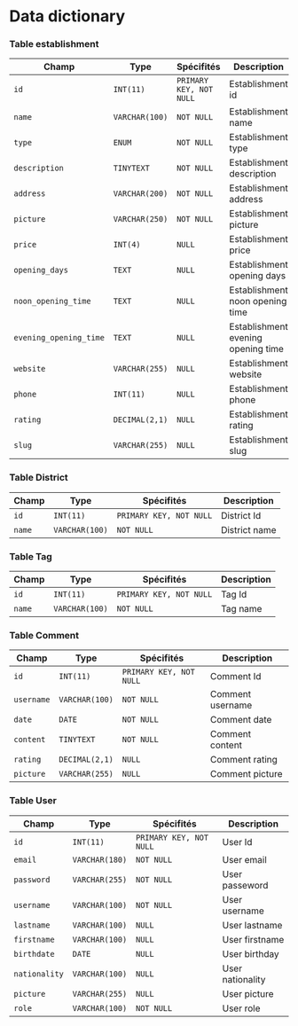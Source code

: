# Data dictionary

### Table establishment

| Champ                  | Type           | Spécifités              | Description                        |
| ---------------------- | -------------- | ----------------------- | ---------------------------------- |
| `id`                   | `INT(11)`      | `PRIMARY KEY, NOT NULL` | Establishment id                   |
| `name`                 | `VARCHAR(100)` | `NOT NULL`              | Establishment name                 |
| `type`                 | `ENUM`         | `NOT NULL`              | Establishment type                 |
| `description`          | `TINYTEXT`     | `NOT NULL`              | Establishment description          |
| `address`              | `VARCHAR(200)` | `NOT NULL`              | Establishment address              |
| `picture`              | `VARCHAR(250)` | `NOT NULL`              | Establishment picture              |
| `price`                | `INT(4)`       | `NULL`                  | Establishment price                |
| `opening_days`         | `TEXT`         | `NULL`                  | Establishment opening days         |
| `noon_opening_time`    | `TEXT`         | `NULL`                  | Establishment noon opening time    |
| `evening_opening_time` | `TEXT`         | `NULL`                  | Establishment evening opening time |
| `website`              | `VARCHAR(255)` | `NULL`                  | Establishment website              |
| `phone`                | `INT(11)`      | `NULL`                  | Establishment phone                |
| `rating`               | `DECIMAL(2,1)` | `NULL`                  | Establishment rating               |
| `slug`                 | `VARCHAR(255)` | `NULL`                  | Establishment slug                 |



### Table District

| Champ  | Type           | Spécifités              | Description   |
| ------ | -------------- | ----------------------- | ------------- |
| `id`   | `INT(11)`      | `PRIMARY KEY, NOT NULL` | District Id   |
| `name` | `VARCHAR(100)` | `NOT NULL`              | District name |



### Table Tag

| Champ  | Type           | Spécifités              | Description |
| ------ | -------------- | ----------------------- | ----------- |
| `id`   | `INT(11)`      | `PRIMARY KEY, NOT NULL` | Tag Id      |
| `name` | `VARCHAR(100)` | `NOT NULL`              | Tag name    |



### Table Comment

| Champ      | Type           | Spécifités              | Description      |
| ---------- | -------------- | ----------------------- | ---------------- |
| `id`       | `INT(11)`      | `PRIMARY KEY, NOT NULL` | Comment Id       |
| `username` | `VARCHAR(100)` | `NOT NULL`              | Comment username |
| `date`     | `DATE`         | `NOT NULL`              | Comment date     |
| `content`  | `TINYTEXT`     | `NOT NULL`              | Comment content  |
| `rating`   | `DECIMAL(2,1)` | `NULL`                  | Comment rating   |
| `picture`  | `VARCHAR(255)` | `NULL`                  | Comment picture  |



### Table User

| Champ         | Type           | Spécifités              | Description      |
| ------------- | -------------- | ----------------------- | ---------------- |
| `id`          | `INT(11)`      | `PRIMARY KEY, NOT NULL` | User Id          |
| `email`       | `VARCHAR(180)` | `NOT NULL`              | User email       |
| `password`    | `VARCHAR(255)` | `NOT NULL`              | User passeword   |
| `username`    | `VARCHAR(100)` | `NOT NULL`              | User username    |
| `lastname`    | `VARCHAR(100)` | `NULL`                  | User lastname    |
| `firstname`   | `VARCHAR(100)` | `NULL`                  | User firstname   |
| `birthdate`   | `DATE`         | `NULL`                  | User birthday    |
| `nationality` | `VARCHAR(100)` | `NULL`                  | User nationality |
| `picture`     | `VARCHAR(255)` | `NULL`                  | User picture     |
| `role`        | `VARCHAR(100)` | `NOT NULL`              | User role        |
